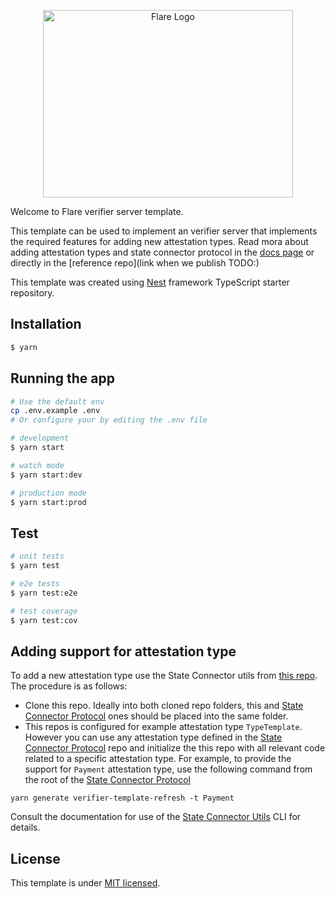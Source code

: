 <p align="center">
  <a href="https://flare.network/" target="blank"><img src="https://flare.network/wp-content/uploads/Artboard-1-1.svg" width="400" height="300" alt="Flare Logo" /></a>
</p>

Welcome to Flare verifier server template.

This template can be used to implement an verifier server that implements the required features for adding new attestation types. Read mora about adding attestation types and state connector protocol in the [docs page](https://docs.flare.network/tech/state-connector/) or directly in the [reference repo](link when we publish TODO:)

This template was created using [Nest](https://github.com/nestjs/nest) framework TypeScript starter repository.


## Installation

```bash
$ yarn
```

## Running the app

```bash
# Use the default env 
cp .env.example .env
# Or configure your by editing the .env file

# development
$ yarn start

# watch mode
$ yarn start:dev

# production mode
$ yarn start:prod
```

## Test

```bash
# unit tests
$ yarn test

# e2e tests
$ yarn test:e2e

# test coverage
$ yarn test:cov
```
## Adding support for attestation type

To add a new attestation type use the State Connector utils from [this repo](https://gitlab.com/flarenetwork/state-connector-protocol/). The procedure is as follows:

- Clone this repo. Ideally into both cloned repo folders, this and [State Connector Protocol](https://gitlab.com/flarenetwork/state-connector-protocol/) ones should be placed into the same folder. 
- This repos is configured for example attestation type `TypeTemplate`. However you can use any attestation type defined in the [State Connector Protocol](https://gitlab.com/flarenetwork/state-connector-protocol/) repo and initialize the this repo with all relevant code related to a specific attestation type. For example, to provide the support for `Payment` attestation type, use the following command from the root of the [State Connector Protocol](https://gitlab.com/flarenetwork/state-connector-protocol/)
```
yarn generate verifier-template-refresh -t Payment
```
Consult the documentation for use of the [State Connector Utils]() CLI for details.
## License

This template is under [MIT licensed](LICENSE).
